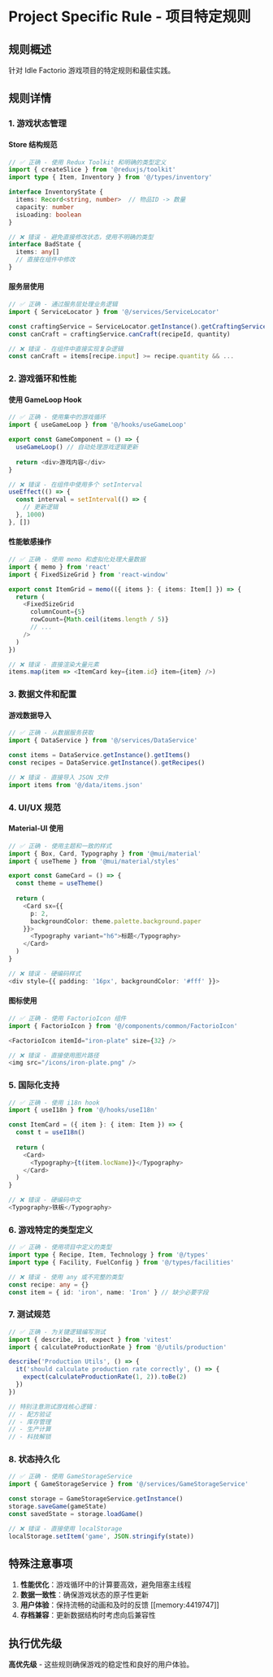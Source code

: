 # Project Specific Rule - 项目特定规则

## 规则概述
针对 Idle Factorio 游戏项目的特定规则和最佳实践。

## 规则详情

### 1. 游戏状态管理

#### Store 结构规范
```typescript
// ✅ 正确 - 使用 Redux Toolkit 和明确的类型定义
import { createSlice } from '@reduxjs/toolkit'
import type { Item, Inventory } from '@/types/inventory'

interface InventoryState {
  items: Record<string, number>  // 物品ID -> 数量
  capacity: number
  isLoading: boolean
}

// ❌ 错误 - 避免直接修改状态，使用不明确的类型
interface BadState {
  items: any[]
  // 直接在组件中修改
}
```

#### 服务层使用
```typescript
// ✅ 正确 - 通过服务层处理业务逻辑
import { ServiceLocator } from '@/services/ServiceLocator'

const craftingService = ServiceLocator.getInstance().getCraftingService()
const canCraft = craftingService.canCraft(recipeId, quantity)

// ❌ 错误 - 在组件中直接实现复杂逻辑
const canCraft = items[recipe.input] >= recipe.quantity && ...
```

### 2. 游戏循环和性能

#### 使用 GameLoop Hook
```typescript
// ✅ 正确 - 使用集中的游戏循环
import { useGameLoop } from '@/hooks/useGameLoop'

export const GameComponent = () => {
  useGameLoop() // 自动处理游戏逻辑更新
  
  return <div>游戏内容</div>
}

// ❌ 错误 - 在组件中使用多个 setInterval
useEffect(() => {
  const interval = setInterval(() => {
    // 更新逻辑
  }, 1000)
}, [])
```

#### 性能敏感操作
```typescript
// ✅ 正确 - 使用 memo 和虚拟化处理大量数据
import { memo } from 'react'
import { FixedSizeGrid } from 'react-window'

export const ItemGrid = memo(({ items }: { items: Item[] }) => {
  return (
    <FixedSizeGrid
      columnCount={5}
      rowCount={Math.ceil(items.length / 5)}
      // ...
    />
  )
})

// ❌ 错误 - 直接渲染大量元素
items.map(item => <ItemCard key={item.id} item={item} />)
```

### 3. 数据文件和配置

#### 游戏数据导入
```typescript
// ✅ 正确 - 从数据服务获取
import { DataService } from '@/services/DataService'

const items = DataService.getInstance().getItems()
const recipes = DataService.getInstance().getRecipes()

// ❌ 错误 - 直接导入 JSON 文件
import items from '@/data/items.json'
```

### 4. UI/UX 规范

#### Material-UI 使用
```typescript
// ✅ 正确 - 使用主题和一致的样式
import { Box, Card, Typography } from '@mui/material'
import { useTheme } from '@mui/material/styles'

export const GameCard = () => {
  const theme = useTheme()
  
  return (
    <Card sx={{ 
      p: 2, 
      backgroundColor: theme.palette.background.paper 
    }}>
      <Typography variant="h6">标题</Typography>
    </Card>
  )
}

// ❌ 错误 - 硬编码样式
<div style={{ padding: '16px', backgroundColor: '#fff' }}>
```

#### 图标使用
```typescript
// ✅ 正确 - 使用 FactorioIcon 组件
import { FactorioIcon } from '@/components/common/FactorioIcon'

<FactorioIcon itemId="iron-plate" size={32} />

// ❌ 错误 - 直接使用图片路径
<img src="/icons/iron-plate.png" />
```

### 5. 国际化支持

```typescript
// ✅ 正确 - 使用 i18n hook
import { useI18n } from '@/hooks/useI18n'

const ItemCard = ({ item }: { item: Item }) => {
  const t = useI18n()
  
  return (
    <Card>
      <Typography>{t(item.locName)}</Typography>
    </Card>
  )
}

// ❌ 错误 - 硬编码中文
<Typography>铁板</Typography>
```

### 6. 游戏特定的类型定义

```typescript
// ✅ 正确 - 使用项目中定义的类型
import type { Recipe, Item, Technology } from '@/types'
import type { Facility, FuelConfig } from '@/types/facilities'

// ❌ 错误 - 使用 any 或不完整的类型
const recipe: any = {}
const item = { id: 'iron', name: 'Iron' } // 缺少必要字段
```

### 7. 测试规范

```typescript
// ✅ 正确 - 为关键逻辑编写测试
import { describe, it, expect } from 'vitest'
import { calculateProductionRate } from '@/utils/production'

describe('Production Utils', () => {
  it('should calculate production rate correctly', () => {
    expect(calculateProductionRate(1, 2)).toBe(2)
  })
})

// 特别注意测试游戏核心逻辑：
// - 配方验证
// - 库存管理
// - 生产计算
// - 科技解锁
```

### 8. 状态持久化

```typescript
// ✅ 正确 - 使用 GameStorageService
import { GameStorageService } from '@/services/GameStorageService'

const storage = GameStorageService.getInstance()
storage.saveGame(gameState)
const savedState = storage.loadGame()

// ❌ 错误 - 直接使用 localStorage
localStorage.setItem('game', JSON.stringify(state))
```

## 特殊注意事项

1. **性能优化**：游戏循环中的计算要高效，避免阻塞主线程
2. **数据一致性**：确保游戏状态的原子性更新
3. **用户体验**：保持流畅的动画和及时的反馈 [[memory:4419747]]
4. **存档兼容**：更新数据结构时考虑向后兼容性

## 执行优先级
**高优先级** - 这些规则确保游戏的稳定性和良好的用户体验。
